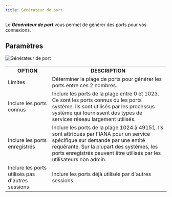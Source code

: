 ```yaml
---
title: Générateur de port
---
```

Le ***Générateur de port*** vous permet de générer des ports pour vos connexions. 

## Paramètres 

![Générateur de port](/img/fr/rdm/windows/clip10393.png) 

<table>
	<tr>
		<th>
OPTION 
		</th>
		<th>
DESCRIPTION 
		</th>
	</tr>
		<td>
Limites 
		</td>
		<td>
Déterminer la plage de ports pour générer les ports entre ces 2 nombres. 
		</td>
	</tr>
		<td>
Inclure les ports connus 
		</td>
		<td>
Inclure les ports de la plage entre 0 et 1023. Ce sont les ports connus ou les ports système. Ils sont utilisés par les processus système qui fournissent des types de services réseau largement utilisés. 
		</td>
	</tr>
		<td>
Inclure les ports enregistrés 
		</td>
		<td>
Inclure les ports de la plage 1024 à 49151. Ils sont attribués par l'IANA pour un service spécifique sur demande par une entité requérante. Sur la plupart des systèmes, les ports enregistrés peuvent être utilisés par les utilisateurs non admin. 
		</td>
	</tr>
		<td>
Inclure les ports utilisés pas d'autres sessions 
		</td>
		<td>
Inclure les ports déjà utilisés par d'autres sessions. 
		</td>
	</tr>
</table>


